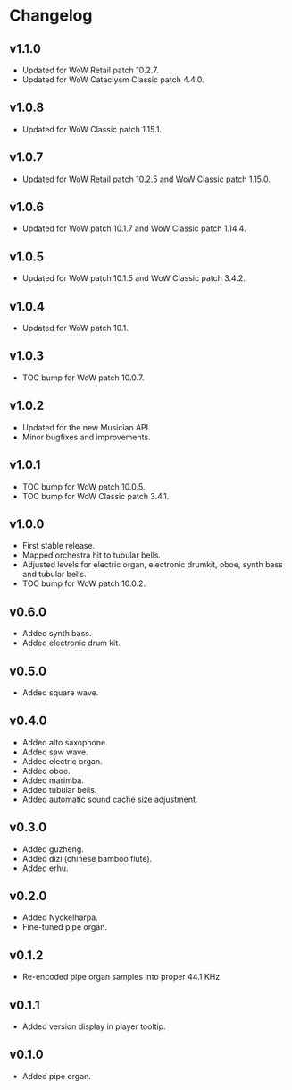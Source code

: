 Changelog
=========

v1.1.0
------
* Updated for WoW Retail patch 10.2.7.
* Updated for WoW Cataclysm Classic patch 4.4.0.

v1.0.8
------
* Updated for WoW Classic patch 1.15.1.

v1.0.7
------
* Updated for WoW Retail patch 10.2.5 and WoW Classic patch 1.15.0.

v1.0.6
------
* Updated for WoW patch 10.1.7 and WoW Classic patch 1.14.4.

v1.0.5
------
* Updated for WoW patch 10.1.5 and WoW Classic patch 3.4.2.

v1.0.4
------
* Updated for WoW patch 10.1.

v1.0.3
------
* TOC bump for WoW patch 10.0.7.

v1.0.2
------
* Updated for the new Musician API.
* Minor bugfixes and improvements.

v1.0.1
------
* TOC bump for WoW patch 10.0.5.
* TOC bump for WoW Classic patch 3.4.1.

v1.0.0
------
* First stable release.
* Mapped orchestra hit to tubular bells.
* Adjusted levels for electric organ, electronic drumkit, oboe, synth bass and tubular bells.
* TOC bump for WoW patch 10.0.2.

v0.6.0
------
* Added synth bass.
* Added electronic drum kit.

v0.5.0
------
* Added square wave.

v0.4.0
------
* Added alto saxophone.
* Added saw wave.
* Added electric organ.
* Added oboe.
* Added marimba.
* Added tubular bells.
* Added automatic sound cache size adjustment.

v0.3.0
------
* Added guzheng.
* Added dizi (chinese bamboo flute).
* Added erhu.

v0.2.0
------
* Added Nyckelharpa.
* Fine-tuned pipe organ.

v0.1.2
------
* Re-encoded pipe organ samples into proper 44.1 KHz.

v0.1.1
------
* Added version display in player tooltip.

v0.1.0
------
* Added pipe organ.
